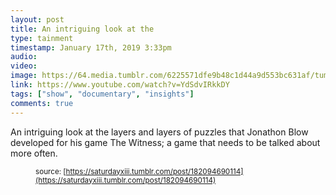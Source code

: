 ```yaml
---
layout: post
title: An intriguing look at the 
type: tainment
timestamp: January 17th, 2019 3:33pm
audio: 
video: 
image: https://64.media.tumblr.com/6225571dfe9b48c1d44a9d553bc631af/tumblr_inline_plhyo8uhOP1rnrp45_540.gif
link: https://www.youtube.com/watch?v=YdSdvIRkkDY
tags: ["show", "documentary", "insights"]
comments: true
---
```

    
An intriguing look at the layers and layers of puzzles that Jonathon Blow developed for his game The Witness; a game that needs to be talked about more often.
<figure class="tmblr-full" data-orig-height="325" data-orig-width="500"> 
  
<small>source: [https://saturdayxiii.tumblr.com/post/182094690114](https://saturdayxiii.tumblr.com/post/182094690114)</small>